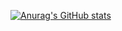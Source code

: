 [![Anurag's GitHub stats](https://github-readme-stats.vercel.app/api?username=B3K4682&show_icons=true&theme=react)](https://github.com/anuraghazra/github-readme-stats)
